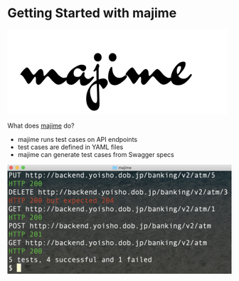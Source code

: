 # Getting Started with majime

![](./resources/majime-logo1.png)

What does [majime](https://github.com/u1i/majime) do?

* majime runs test cases on API endpoints
* test cases are defined in YAML files
* majime can generate test cases from Swagger specs

![](./resources/majtest2.png)